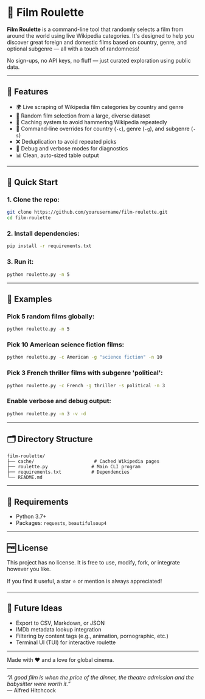 # 🎥 Film Roulette

**Film Roulette** is a command-line tool that randomly selects a film from around the world using live Wikipedia categories. It's designed to help you discover great foreign and domestic films based on country, genre, and optional subgenre — all with a touch of randomness!

No sign-ups, no API keys, no fluff — just curated exploration using public data.

---

## 🔧 Features

- 🌍 Live scraping of Wikipedia film categories by country and genre
- 🎲 Random film selection from a large, diverse dataset
- 📁 Caching system to avoid hammering Wikipedia repeatedly
- 📌 Command-line overrides for country (`-c`), genre (`-g`), and subgenre (`-s`)
- ❌ Deduplication to avoid repeated picks
- 🧠 Debug and verbose modes for diagnostics
- 📊 Clean, auto-sized table output

---

## 🚀 Quick Start

### 1. Clone the repo:
```bash
git clone https://github.com/yourusername/film-roulette.git
cd film-roulette
```

### 2. Install dependencies:
```bash
pip install -r requirements.txt
```

### 3. Run it:
```bash
python roulette.py -n 5
```

---

## 🧪 Examples

### Pick 5 random films globally:
```bash
python roulette.py -n 5
```

### Pick 10 American science fiction films:
```bash
python roulette.py -c American -g "science fiction" -n 10
```

### Pick 3 French thriller films with subgenre 'political':
```bash
python roulette.py -c French -g thriller -s political -n 3
```

### Enable verbose and debug output:
```bash
python roulette.py -n 3 -v -d
```

---

## 🗂 Directory Structure

```
film-roulette/
├── cache/                      # Cached Wikipedia pages
├── roulette.py                # Main CLI program
├── requirements.txt           # Dependencies
└── README.md
```

---

## 📄 Requirements

- Python 3.7+
- Packages: `requests`, `beautifulsoup4`

---

## 🆓 License

This project has no license. It is free to use, modify, fork, or integrate however you like.

If you find it useful, a star ⭐️ or mention is always appreciated!

---

## 🧠 Future Ideas

- Export to CSV, Markdown, or JSON
- IMDb metadata lookup integration
- Filtering by content tags (e.g., animation, pornographic, etc.)
- Terminal UI (TUI) for interactive roulette

---

Made with ❤️ and a love for global cinema.

---

_“A good film is when the price of the dinner, the theatre admission and the babysitter were worth it.”_  
— Alfred Hitchcock